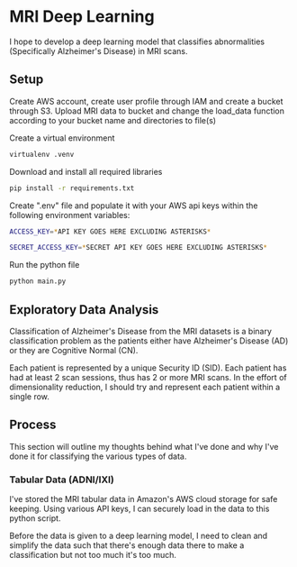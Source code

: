 # MRI Deep Learning
I hope to develop a deep learning model that classifies abnormalities (Specifically Alzheimer's Disease) in MRI scans. 
## Setup
Create AWS account, create user profile through IAM and create a bucket through S3. Upload MRI data to bucket and change the load_data function according to your bucket name and directories to file(s)

Create a virtual environment
```bash
virtualenv .venv
```
Download and install all required libraries
```bash
pip install -r requirements.txt
```
Create ".env" file and populate it with your AWS api keys within the following environment variables:
```bash
ACCESS_KEY=*API KEY GOES HERE EXCLUDING ASTERISKS*

SECRET_ACCESS_KEY=*SECRET API KEY GOES HERE EXCLUDING ASTERISKS*
```
Run the python file
```bash
python main.py
```
<!-- ## What is Alzheimer's Disease?p -->

## Exploratory Data Analysis
Classification of Alzheimer's Disease from the MRI datasets is a binary classification problem as the patients either have Alzheimer's Disease (AD) or they are Cognitive Normal (CN).

Each patient is represented by a unique Security ID (SID). Each patient has had at least 2 scan sessions, thus has 2 or more MRI scans. In the effort of dimensionality reduction, I should try and represent each patient within a single row.
<!-- Pie chart for Diagnosis to represent binary ratio -->
<!--  Will Cross Validation be needed due to size/ratio of diagnosis -->
<!-- Something to do with Age -->

## Process
This section will outline my thoughts behind what I've done and why I've done it for classifying the various types of data.
### Tabular Data (ADNI/IXI)
I've stored the MRI tabular data in Amazon's AWS cloud storage for safe keeping. Using various API keys, I can securely load in the data to this python script.

Before the data is given to a deep learning model, I need to clean and simplify the data such that there's enough data there to make a classification but not too much it's too much. 

